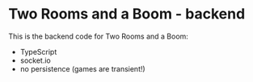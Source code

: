 # Two Rooms and a Boom - backend

This is the backend code for Two Rooms and a Boom:

- TypeScript
- socket.io
- no persistence (games are transient!)
